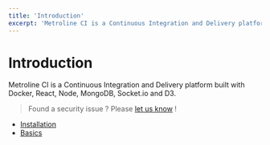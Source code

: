 ```yaml
---
title: 'Introduction'
excerpt: 'Metroline CI is a Continuous Integration and Delivery platform built with Docker, React, Node, MongoDB, Socket.io and D3.'
---
```


# Introduction

Metroline CI is a Continuous Integration and Delivery platform built with Docker, React, Node, MongoDB, Socket.io and D3.

> Found a security issue ? Please [let us know](https://github.com/metroline/metroline/security/advisories/new) !

- [Installation](/docs/getting-started/installation)
- [Basics](/docs/ci-configuration/basic-ci-configuration)

